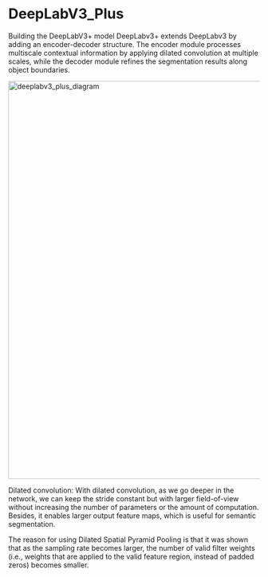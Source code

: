 # DeepLabV3_Plus

Building the DeepLabV3+ model DeepLabv3+ extends DeepLabv3 by adding an encoder-decoder structure. 
The encoder module processes multiscale contextual information by applying dilated convolution at multiple scales, while the decoder module refines the segmentation results along object boundaries.

<img width="799" alt="deeplabv3_plus_diagram" src="https://user-images.githubusercontent.com/109419535/211144034-0e0b11d6-7182-4f5a-b9a5-d3da1c15a429.png">


Dilated convolution: With dilated convolution, as we go deeper in the network, we can keep the stride constant but with larger field-of-view without increasing the number of parameters or the amount of computation.
Besides, it enables larger output feature maps, which is useful for semantic segmentation.

The reason for using Dilated Spatial Pyramid Pooling is that it was shown that as the sampling rate becomes larger, the number of valid filter weights (i.e., weights that are applied to the valid feature region, instead of padded zeros) becomes smaller.
